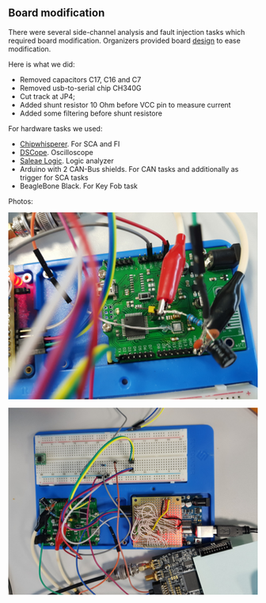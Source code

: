 ## Board modification

There were several side-channel analysis and fault injection tasks which required board modification. Organizers provided board 
[design](https://github.com/Riscure/Rhme-2017) to ease modification.

Here is what we did:
* Removed capacitors C17, C16 and C7
* Removed usb-to-serial chip CH340G
* Cut track at JP4;
* Added shunt resistor 10 Ohm before VCC pin to measure current
* Added some filtering before shunt resistore

For hardware tasks we used:
* [Chipwhisperer](http://newae.com/tools/chipwhisperer/). For SCA and FI
* [DSCope](http://www.dreamsourcelab.com/). Oscilloscope
* [Saleae Logic](http://saleae.com/). Logic analyzer 
* Arduino with 2 CAN-Bus shields. For CAN tasks and additionally as trigger for SCA tasks
* BeagleBone Black. For Key Fob task

Photos:

![HW1](images/hw1.jpg)

![HW2](images/hw2.jpg)
